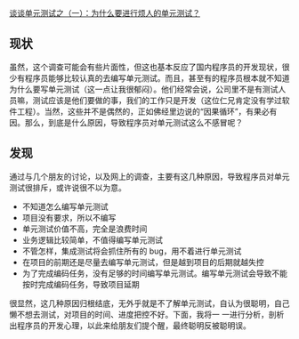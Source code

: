 [ 谈谈单元测试之（一）：为什么要进行烦人的单元测试？ ](http://blog.csdn.net/happylee6688/article/details/37962283)

## 现状

虽然，这个调查可能会有些片面性，但这也基本反应了国内程序员的开发现状，很少有程序员能够比较认真的去编写单元测试。而且，甚至有的程序员根本就不知道为什么要写单元测试（这一点让我很郁闷）。他们经常会说，公司里不是有测试人员嘛，测试应该是他们要做的事，我们的工作只是开发（这位仁兄肯定没有学过软件工程）。当然，这些并不是偶然的，正如佛经里边说的“因果循环”，有果必有因。那么，到底是什么原因，导致程序员对单元测试这么不感冒呢？


## 发现
 

通过与几个朋友的讨论，以及网上的调查，主要有这几种原因，导致程序员对单元测试很排斥，或许说很不以为意。


* 不知道怎么编写单元测试
* 项目没有要求，所以不编写
* 单元测试价值不高，完全是浪费时间
* 业务逻辑比较简单，不值得编写单元测试
* 不管怎样，集成测试将会抓住所有的 bug，用不着进行单元测试
* 在项目的前期还是尽量去编写单元测试，但是越到项目的后期就越失控
* 为了完成编码任务，没有足够的时间编写单元测试。编写单元测试会导致不能按时完成编码任务，导致项目延期

很显然，这几种原因归根结底，无外乎就是不了解单元测试，自认为很聪明，自己懒不想去测试，对项目的时间、进度把控不好。下面，我将一 一进行分析，剖析出程序员的开发心理，以此来给朋友们提个醒，最终聪明反被聪明误。
